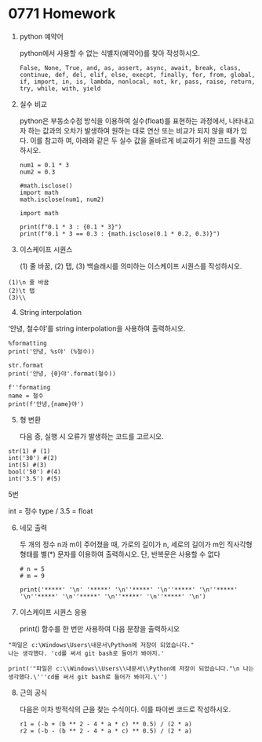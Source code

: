 # 0771 Homework

1. python 예약어

     python에서 사용할 수 없는 식별자(예약어)를 찾아 작성하시오.

   ```
   False, None, True, and, as, assert, async, await, break, class, continue, def, del, elif, else, execpt, finally, for, from, global, if, import, in, is, lambda, nonlocal, not, kr, pass, raise, return, try, while, with, yield
   ```

   

2. 실수 비교

   python은 부동소수점 방식을 이용하여 실수(float)를 표현하는 과정에서, 나타내고자 하는 값과의 오차가 발생하여 원하는 대로 연산 또는 비교가 되지 않을 때가 있다. 이를 참고하 여, 아래와 같은 두 실수 값을 올바르게 비교하기 위한 코드를 작성하시오.

   ``` 
   num1 = 0.1 * 3
   num2 = 0.3
   
   #math.isclose()
   import math
   math.isclose(num1, num2)
   
   import math
   
   print(f"0.1 * 3 : {0.1 * 3}")
   print(f"0.1 * 3 == 0.3 : {math.isclose(0.1 * 0.2, 0.3)}")
   ```

   

3. 이스케이프 시퀀스

   (1) 줄 바꿈, (2) 탭, (3) 백슬래시를 의미하는 이스케이프 시퀀스를 작성하시오.

```
(1)\n 줄 바꿈
(2)\t 탭
(3)\\
```





4. String interpolation

‘안녕, 철수야’를 string interpolation을 사용하여 출력하시오.

```
%formatting
print('안녕, %s야' (%철수))

str.format
print('안녕, {0}야'.format(철수))

f''formating
name = 철수
print(f'안녕,{name}야')

```



5. 형 변환

   다음 중, 실행 시 오류가 발생하는 코드를 고르시오.

```
str(1) # (1)
int('30') #(2)
int(5) #(3)
bool('50') #(4)
int('3.5') #(5)
```

5번 

int = 정수 type / 3.5 = float



6. 네모 출력

   두 개의 정수 n과 m이 주어졌을 때, 가로의 길이가 n, 세로의 길이가 m인 직사각형 형태를 별(*) 문자를 이용하여 출력하시오. 단, 반복문은 사용할 수 없다

   ```
   # n = 5
   # m = 9
   
   print('*****' '\n' '*****' '\n''*****' '\n''*****' '\n''*****' '\n''*****' '\n''*****' '\n''*****' '\n''*****' '\n')
   
   ```

   

7. 이스케이프 시퀀스 응용

   print() 함수를 한 번만 사용하여 다음 문장을 출력하시오

```
"파일은 c:\Windows\Users\내문서\Python에 저장이 되었습니다."
나는 생각했다. 'cd를 써서 git bash로 들어가 봐야지.'

print('"파일은 c:\\Windows\\Users\\내문서\\Python에 저장이 되었습니다."\n 나는생각했다.\'''cd를 써서 git bash로 들어가 봐야지.\'')
```





8. 근의 공식

   다음은 이차 방적식의 근을 찾는 수식이다. 이를 파이썬 코드로 작성하시오.

   ```
   r1 = (-b + (b ** 2 - 4 * a * c) ** 0.5) / (2 * a)
   r2 = (-b - (b ** 2 - 4 * a * c) ** 0.5) / (2 * a)
   ```

   